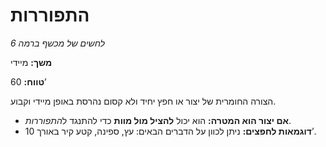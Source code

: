 # התפוררות

*לחשים של מכשף ברמה 6*

**משך:** מיידי

**טווח:** 60’

הצורה החומרית של יצור או חפץ יחיד ולא קסום נהרסת באופן מיידי וקבוע.

- **אם יצור הוא המטרה:** הוא יכול **להציל מול מוות** כדי להתנגד ל*התפוררות*.
- **דוגמאות לחפצים:** ניתן לכוון על הדברים הבאים: עץ, ספינה, קטע קיר באורך 10’.